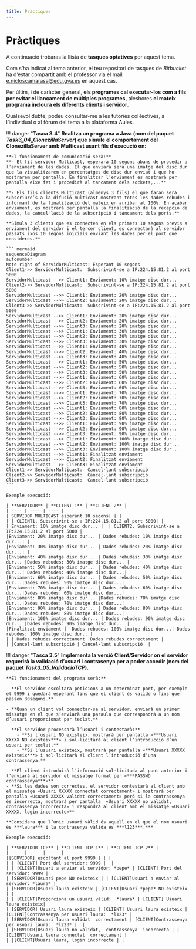 ```yaml
---
title: Pràctiques
---
```


# Pràctiques

A continuació trobaras la llista de **tasques optatives** per aquest tema.

Com s’ha indicat al tema anterior, el teu repositori de tasques de *Bitbucket* ha d’estar compartit amb el professor via el mail [e.nicloscamarasa@edu.gva.es](mailto:e.nicloscamarasa@edu.gva.es) en aquest cas.

Per últim, i de caràcter general, **els programes cal executar-los com a fils per evitar el llançament de múltiples programes,** aleshores **el mateix programa inclourà els diferents clients i servidor**.

Qualsevol dubte, podeu consultar-me a les tutories col·lectives, a l’individual o al fòrum del tema a la plataforma Aules.


!!! danger "**Tasca 3.4**"
    **Realitza un programa a Java (nom del paquet ***Task3\_04\_ClonezillaServer***) que simule el comportament del ClonezillaServer amb Multicast usant fils d’execució on:** 

    **El funcionament de comunicació serà:**
    **- El fil servidor Multicast, esperarà 10 segons abans de procedir a l’enviament de les dades. El que enviarà serà una imatge del disc dur que la visualitzarem en percentatges de disc dur enviat i que ho mostrarem per pantalla. En finalitzar l’enviament es mostrarà per pantalla eixe fet i procedirà al tancament dels sockets,...**

    **- Els fils clients Multicast (almenys 3 fils) el que faran serà subscriure’s a la difusió multicast mostrant totes les dades rebudes i informant de la finalització del mateix en arribar al 100%. En acabar enviament, es mostrarà per pantalla la finalització de la recepció de dades, la cancel·lació de la subscripció i tancament dels ports.** 
    
    **Simula 3 clients que es connecten en els primers 10 segons previs a enviament del servidor i el tercer client, es connectarà al servidor passats ixos 10 segons inicials enviant les dades per el port que consideres.**

    ``` mermaid
    sequenceDiagram
    autonumber
    Note right of ServidorMulticast: Esperant 10 segons
    Client1->> ServidorMulticast:  Subscrivint-se a IP:224.15.81.2 al port 5000
    ServidorMulticast -->> Client1: Enviament: 10% imatge disc dur...
    Client2->> ServidorMulticast:  Subscrivint-se a IP:224.15.81.2 al port 5000
    ServidorMulticast -->> Client1: Enviament: 20% imatge disc dur...
    ServidorMulticast -->> Client2: Enviament: 20% imatge disc dur...
    Client3->> ServidorMulticast:  Subscrivint-se a IP:224.15.81.2 al port 5000
    ServidorMulticast -->> Client1: Enviament: 20% imatge disc dur...
    ServidorMulticast -->> Client2: Enviament: 20% imatge disc dur...
    ServidorMulticast -->> Client3: Enviament: 20% imatge disc dur...
    ServidorMulticast -->> Client1: Enviament: 30% imatge disc dur...
    ServidorMulticast -->> Client2: Enviament: 30% imatge disc dur...
    ServidorMulticast -->> Client3: Enviament: 30% imatge disc dur...
    ServidorMulticast -->> Client1: Enviament: 40% imatge disc dur...
    ServidorMulticast -->> Client2: Enviament: 40% imatge disc dur...
    ServidorMulticast -->> Client3: Enviament: 40% imatge disc dur...
    ServidorMulticast -->> Client1: Enviament: 50% imatge disc dur...
    ServidorMulticast -->> Client2: Enviament: 50% imatge disc dur...
    ServidorMulticast -->> Client3: Enviament: 50% imatge disc dur...
    ServidorMulticast -->> Client1: Enviament: 60% imatge disc dur...
    ServidorMulticast -->> Client2: Enviament: 60% imatge disc dur...
    ServidorMulticast -->> Client3: Enviament: 60% imatge disc dur...
    ServidorMulticast -->> Client1: Enviament: 70% imatge disc dur...
    ServidorMulticast -->> Client2: Enviament: 70% imatge disc dur...
    ServidorMulticast -->> Client3: Enviament: 70% imatge disc dur...
    ServidorMulticast -->> Client1: Enviament: 80% imatge disc dur...
    ServidorMulticast -->> Client2: Enviament: 80% imatge disc dur...
    ServidorMulticast -->> Client3: Enviament: 80% imatge disc dur...
    ServidorMulticast -->> Client1: Enviament: 90% imatge disc dur...
    ServidorMulticast -->> Client2: Enviament: 90% imatge disc dur...
    ServidorMulticast -->> Client3: Enviament: 90% imatge disc dur...
    ServidorMulticast -->> Client1: Enviament: 100% imatge disc dur...
    ServidorMulticast -->> Client2: Enviament: 100% imatge disc dur...
    ServidorMulticast -->> Client3: Enviament: 100% imatge disc dur...
    ServidorMulticast -->> Client1: Finalitzat enviament
    ServidorMulticast -->> Client2: Finalitzat enviament
    ServidorMulticast -->> Client3: Finalitzat enviament
    Client1->> ServidorMulticast:  Cancel·lant subscripció
    Client2->> ServidorMulticast:  Cancel·lant subscripció
    Client3->> ServidorMulticast:  Cancel·lant subscripció
    ```

    Exemple execució:  

    | **SERVIDOR** | **CLIENT 1** | **CLIENT 2** |
    | ---- | ---- | ---- |
    | SERVIDOR MULTICAST esperant 10 segons| | |
    | | CLIENT1. Subscrivint-se a IP:224.15.81.2 al port 5000| |
    | Enviament: 10% imatge disc dur... |  | CLIENT2. Subscrivint-se a IP:224.15.81.2 al port 5000 |
    |Enviament: 20% imatge disc dur... | Dades rebudes: 10% imatge disc dur...| |
    |Enviament: 30% imatge disc dur... | Dades rebudes: 20% imatge disc dur...| |
    |Enviament: 40% imatge disc dur... | Dades rebudes: 30% imatge disc dur... |Dades rebudes: 30% imatge disc dur... |
    |Enviament: 50% imatge disc dur... | Dades rebudes: 40% imatge disc dur...| Dades rebudes: 40% imatge disc dur...|
    |Enviament: 60% imatge disc dur... | Dades rebudes: 50% imatge disc dur...|Dades rebudes: 50% imatge disc dur...|
    |Enviament: 70% imatge disc dur... | Dades rebudes: 60% imatge disc dur...|Dades rebudes: 60% imatge disc dur...|
    |Enviament: 80% imatge disc dur... |Dades rebudes: 70% imatge disc dur...|Dades rebudes: 70% imatge disc dur...|
    |Enviament: 90% imatge disc dur... | Dades rebudes: 80% imatge disc dur...|Dades rebudes: 80% imatge disc dur...|
    |Enviament: 100% imatge disc dur... | Dades rebudes: 90% imatge disc dur... |Dades rebudes: 90% imatge disc dur... |
    |Finalitzat enviament |  Dades rebudes: 100% imatge disc dur...| Dades rebudes: 100% imatge disc dur...|
    | | Dades rebudes correctament |Dades rebudes correctament |
    | |Cancel·lant subscripció | Cancel·lant subscripció  | 
    

!!! danger "**Tasca 3.5**"
    **Implementa la versió Client/Servidor on el servidor requerirà la validació d’usuari i contrasenya per a poder accedir (nom del paquet ***Task3\_05\_ValidacioTCP***).**
    
    **El funcionament del programa serà:**  

    - **El servidor escoltarà peticions a un determinat port, per exemple el 9999 i quedarà esperant fins que el client és valide o fins que passen 30segons.**  
  
    - **Quan un client vol connectar-se al servidor, enviarà un primer missatge en el que s’enviarà una paraula que correspondrà a un nom d’usuari proporcionat per teclat.**  

    - **El servidor processarà l’usuari i contestarà:** 
        - **Si l’usuari NO existeix, mostrarà per pantalla «***Usuari XXXXX NO existeix***» i sol·licitarà al client l’introducció d’un usuari per teclat.**    
        - **Si l’usuari existeix, mostrarà per pantalla «***Usuari XXXXX existeix***» i sol·licitarà al client l’introducció d’una contrassenya.**  
  
    - **El client introduirà l’informació sol·licitada al punt anterior i l’enviarà al servidor el missatge format per «***PASSWD contrassenya***»**  
    - **Si les dades son correctes, el servidor contestarà al client amb el missatge «Usuari XXXXX connectat correctament» i mostrarà per pantalla «Usuari XXXXX validat correctament» però si la contrassenya és incorrecta, mostrarà per pantalla  «Usuari XXXXX no validat, contrassenya incorrecta» i respondrà al client amb el missatge «Usuari XXXXX, login incorrecte»**
    
    **Considera que l’unic usuari vàlid és aquell en el que el nom usuari és ***laura*** i la contrasenya vàlida és ***l123***.***
    
    Exemple execució:

    | **SERVIDOR TCP** | **CLIENT TCP 1** | **CLIENT TCP 2** |
    | ---- | ---- | ---- |
    |[SERVIDOR] escoltant al port 9999 | | |
    | | [CLIENT] Port del servidor: 9999 |  |
    | | [CLIENT]Usuari a enviar al servidor: *pepe* | [CLIENT] Port del servidor: 9999 |
    | [SERVIDOR]Usuari pepe NO existeix | | [CLIENT]Usuari a enviar al servidor: *laura* |
    | [SERVIDOR]Usuari laura existeix | [CLIENT]Usuari *pepe* NO existeix | |
    | | [CLIENT]Proporciona un usuari vàlid:  *laura* | [CLIENT] Usuari laura existeix|
    | [SERVIDOR] Usuari laura existeix | [CLIENT] Usuari laura existeix | [CLIENT]Contrassenya per usuari laura:  *l123* |
    | [SERVIDOR]Usuari laura validat  correctament | [CLIENT]Contrassenya per usuari laura:  *l223* |  |
    | [SERVIDOR]Usuari laura no validat,  contrassenya  incorrecta | | [CLIENT]Usuari laura connectat  correctament |
    | |[CLIENT]Usuari laura, login incorrecte | |

